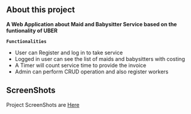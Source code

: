 ## About this project

**A Web Application about Maid and Babysitter Service based on the funtionality of UBER** <br />

**`Functionalities`**

- User can Register and log in to take service
- Logged in user can see the list of maids and babysitters with costing
- A Timer will count service time to provide the invoice
- Admin can perform CRUD operation and also register workers

## ScreenShots 

Project ScreenShots are [Here](https://drive.google.com/drive/folders/1pc6LKOydV2xE1RjwE_5wsH8boiLFjwiw?usp=sharing)
